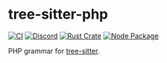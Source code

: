# tree-sitter-php

[![CI](https://github.com/tree-sitter/tree-sitter-php/actions/workflows/ci.yml/badge.svg)](https://github.com/tree-sitter/tree-sitter-php/actions/workflows/ci.yml)
[![Discord](https://img.shields.io/discord/1063097320771698699?logo=discord)](https://discord.gg/w7nTvsVJhm)
[![Rust Crate](https://img.shields.io/crates/v/tree-sitter-php.svg)](https://crates.io/crates/tree-sitter-php)
[![Node Package](https://img.shields.io/npm/v/tree-sitter-php.svg)](https://www.npmjs.com/package/tree-sitter-php)

PHP grammar for [tree-sitter](https://github.com/tree-sitter/tree-sitter).
